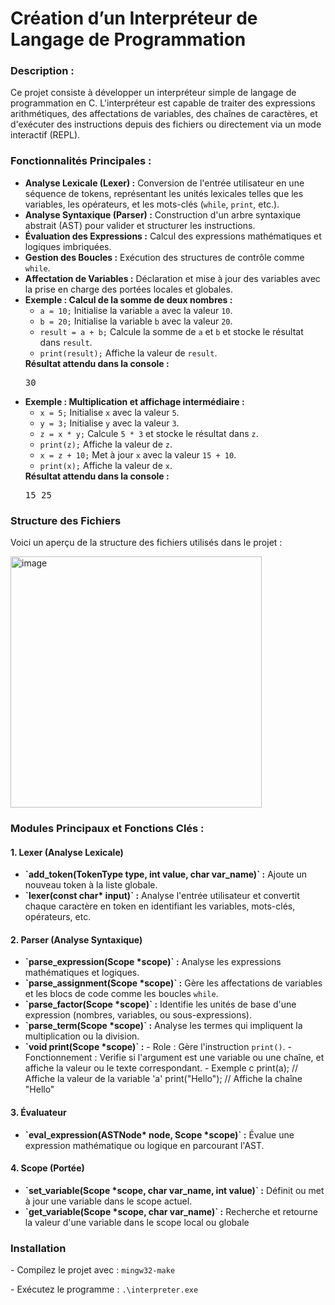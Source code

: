 <h1>Création d’un Interpréteur de Langage de Programmation</h1> <h3>Description :</h3> <p>Ce projet consiste à développer un interpréteur simple de langage de programmation en C. L'interpréteur est capable de traiter des expressions arithmétiques, des affectations de variables, des chaînes de caractères, et d'exécuter des instructions depuis des fichiers ou directement via un mode interactif (REPL).</p>
<h3>Fonctionnalités Principales :</h3> <ul> <li><strong>Analyse Lexicale (Lexer) :</strong> Conversion de l'entrée utilisateur en une séquence de tokens, représentant les unités lexicales telles que les variables, les opérateurs, et les mots-clés (<code>while</code>, <code>print</code>, etc.).</li> <li><strong>Analyse Syntaxique (Parser) :</strong> Construction d'un arbre syntaxique abstrait (AST) pour valider et structurer les instructions.</li> <li><strong>Évaluation des Expressions :</strong> Calcul des expressions mathématiques et logiques imbriquées.</li> <li><strong>Gestion des Boucles :</strong> Exécution des structures de contrôle comme <code>while</code>.</li> <li><strong>Affectation de Variables :</strong> Déclaration et mise à jour des variables avec la prise en charge des portées locales et globales.</li> <li><strong>Exemple : Calcul de la somme de deux nombres :</strong> <ul> <li><code>a = 10;</code> Initialise la variable <code>a</code> avec la valeur <code>10</code>.</li> <li><code>b = 20;</code> Initialise la variable <code>b</code> avec la valeur <code>20</code>.</li> <li><code>result = a + b;</code> Calcule la somme de <code>a</code> et <code>b</code> et stocke le résultat dans <code>result</code>.</li> <li><code>print(result);</code> Affiche la valeur de <code>result</code>.</li> </ul> <strong>Résultat attendu dans la console :</strong> <pre>30</pre> </li> <li><strong>Exemple : Multiplication et affichage intermédiaire :</strong> <ul> <li><code>x = 5;</code> Initialise <code>x</code> avec la valeur <code>5</code>.</li> <li><code>y = 3;</code> Initialise <code>y</code> avec la valeur <code>3</code>.</li> <li><code>z = x * y;</code> Calcule <code>5 * 3</code> et stocke le résultat dans <code>z</code>.</li> <li><code>print(z);</code> Affiche la valeur de <code>z</code>.</li> <li><code>x = z + 10;</code> Met à jour <code>x</code> avec la valeur <code>15 + 10</code>.</li> <li><code>print(x);</code> Affiche la valeur de <code>x</code>.</li> </ul> <strong>Résultat attendu dans la console :</strong> <pre>15 25</pre> </li> </ul>
<h3>Structure des Fichiers</h3> <p>Voici un aperçu de la structure des fichiers utilisés dans le projet :</p> <img width="402" alt="image" src="https://github.com/user-attachments/assets/b2b64434-2cb1-4e20-83f4-c16c122bc8d4">
<h3>Modules Principaux et Fonctions Clés :</h3> <h4>1. Lexer (Analyse Lexicale)</h4> <ul> <li><strong>`add_token(TokenType type, int value, char var_name)` :</strong> Ajoute un nouveau token à la liste globale.</li> <li><strong>`lexer(const char* input)` :</strong> Analyse l'entrée utilisateur et convertit chaque caractère en token en identifiant les variables, mots-clés, opérateurs, etc.</li> </ul> <h4>2. Parser (Analyse Syntaxique)</h4> <ul> <li><strong>`parse_expression(Scope *scope)` :</strong> Analyse les expressions mathématiques et logiques.</li> <li><strong>`parse_assignment(Scope *scope)` :</strong> Gère les affectations de variables et les blocs de code comme les boucles <code>while</code>.</li> <li><strong>`parse_factor(Scope *scope)` :</strong> Identifie les unités de base d'une expression (nombres, variables, ou sous-expressions).</li> <li><strong>`parse_term(Scope *scope)` :</strong> Analyse les termes qui impliquent la multiplication ou la division.</li><li><strong>`void print(Scope *scope)` :</strong> - Role : Gère l'instruction <code>print()</code>. - Fonctionnement : Verifie si l'argument est une variable ou une chaîne, et affiche la valeur ou le texte correspondant. - Exemple c print(a); // Affiche la valeur de la variable 'a' print("Hello"); // Affiche la chaîne "Hello"  </li></ul> <h4>3. Évaluateur</h4> <ul> <li><strong>`eval_expression(ASTNode* node, Scope *scope)` :</strong> Évalue une expression mathématique ou logique en parcourant l'AST.</li> </ul> <h4>4. Scope (Portée)</h4> <ul> <li><strong>`set_variable(Scope *scope, char var_name, int value)` :</strong> Définit ou met à jour une variable dans le scope actuel.</li> <li><strong>`get_variable(Scope *scope, char var_name)` :</strong> Recherche et retourne la valeur d'une variable dans le scope local ou globale</li> </ul>
<h3>Installation</h3> <p>- Compilez le projet avec : <code>mingw32-make</code></p> <p>- Exécutez le programme : <code>.\interpreter.exe</code></p>
